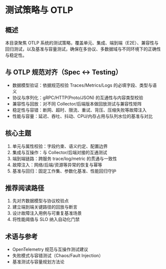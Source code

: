 # 测试策略与 OTLP

## 概述

本目录聚焦 OTLP 系统的测试策略，覆盖单元、集成、端到端（E2E）、兼容性与回归测试，以及基准与容量测试，确保在多协议、多数据域与不同环境下的正确性与稳定性。

## 与 OTLP 规范对齐（Spec ↔ Testing）

- 数据模型验证：依据规范校验 Traces/Metrics/Logs 的必填字段、类型与语义
- 协议与序列化：gRPC/HTTP(Proto/JSON) 的互通性与内容类型校验
- 兼容性与回放：对不同 Collector/后端版本做回放测试与兼容性矩阵
- 稳定性与容错：断网、超时、限流、重试、背压、压缩失败等故障注入
- 性能与容量：延迟、吞吐、抖动、CPU/内存占用与队列水位的基准与对比

## 核心主题

1. 单元与属性校验：字段约束、语义约定、配置边界
2. 集成与互操作：与 Collector/后端对接的互通测试
3. 端到端链路：跨服务 trace/log/metric 的贯通与一致性
4. 故障注入：网络/后端/资源等异常的恢复与幂等
5. 基准与回归：固定工作集、参数化基准、性能回归守护

## 推荐阅读路径

1. 先对齐数据模型与协议校验点
2. 建立端到端关键路径的回放与断言
3. 设计故障注入用例与可重复基准场景
4. 将性能阈值与 SLO 纳入自动化门禁

## 术语与参考

- OpenTelemetry 规范与互操作测试建议
- 失败模式与容错测试（Chaos/Fault Injection）
- 基准测试与容量规划方法论
